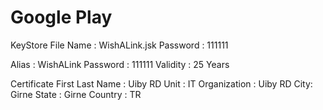 # Google Play

KeyStore
File Name : WishALink.jsk
Password : 111111

Alias : WishALink
Password : 111111
Validity : 25 Years

Certificate
First Last Name : Uiby RD
Unit : IT
Organization : Uiby RD
City: Girne 
State : Girne
Country : TR
